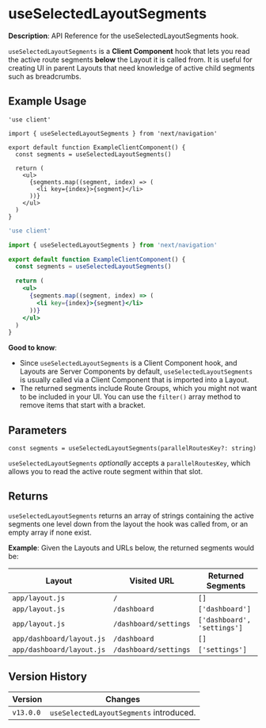 # useSelectedLayoutSegments

**Description**: API Reference for the useSelectedLayoutSegments hook.

`useSelectedLayoutSegments` is a **Client Component** hook that lets you read the active route segments **below** the Layout it is called from. It is useful for creating UI in parent Layouts that need knowledge of active child segments such as breadcrumbs.

## Example Usage

```tsx
'use client'

import { useSelectedLayoutSegments } from 'next/navigation'

export default function ExampleClientComponent() {
  const segments = useSelectedLayoutSegments()

  return (
    <ul>
      {segments.map((segment, index) => (
        <li key={index}>{segment}</li>
      ))}
    </ul>
  )
}
```

```jsx
'use client'

import { useSelectedLayoutSegments } from 'next/navigation'

export default function ExampleClientComponent() {
  const segments = useSelectedLayoutSegments()

  return (
    <ul>
      {segments.map((segment, index) => (
        <li key={index}>{segment}</li>
      ))}
    </ul>
  )
}
```

**Good to know**:
- Since `useSelectedLayoutSegments` is a Client Component hook, and Layouts are Server Components by default, `useSelectedLayoutSegments` is usually called via a Client Component that is imported into a Layout.
- The returned segments include Route Groups, which you might not want to be included in your UI. You can use the `filter()` array method to remove items that start with a bracket.

## Parameters

```tsx
const segments = useSelectedLayoutSegments(parallelRoutesKey?: string)
```

`useSelectedLayoutSegments` _optionally_ accepts a `parallelRoutesKey`, which allows you to read the active route segment within that slot.

## Returns

`useSelectedLayoutSegments` returns an array of strings containing the active segments one level down from the layout the hook was called from, or an empty array if none exist.

**Example**: Given the Layouts and URLs below, the returned segments would be:

| Layout                    | Visited URL           | Returned Segments           |
| ------------------------- | --------------------- | --------------------------- |
| `app/layout.js`           | `/`                   | `[]`                        |
| `app/layout.js`           | `/dashboard`          | `['dashboard']`             |
| `app/layout.js`           | `/dashboard/settings` | `['dashboard', 'settings']` |
| `app/dashboard/layout.js` | `/dashboard`          | `[]`                        |
| `app/dashboard/layout.js` | `/dashboard/settings` | `['settings']`              |

## Version History

| Version   | Changes                                 |
| --------- | --------------------------------------- |
| `v13.0.0` | `useSelectedLayoutSegments` introduced. |